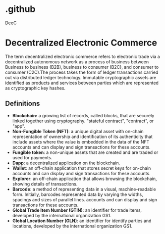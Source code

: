 # .github

DeeC

# Decentralized Electronic Commerce 

The term decentralized electronic commerce refers to electronic trade via a decentralized autonomous network as a process of business between 
Business to business (B2B), business to consumer (B2C), and consumer to consumer (C2C).The process
takes the form of ledger transactions carried out via distributed ledger technology.
Immutable cryptographic assets are identified as products and services
between parties which are represented as cryptographic key hashes.

## Definitions

* **Blockchain:** a growing list of records, called blocks, that are securely linked together using cryptography. 
  "stateful contract", "contract", or "app".
* **Non-Fungible Token (NFT)**: a unique digital asset with on-chain representation of ownership and identification of its authenticity that include assets where the value is embedded in the data of the NFT
  accounts and can display and sign transactions for these accounts.
* **Fungible token**: a non-unique assets that are created and are traded or used for payments.
* **Dapp**: a decentralized application on the blockchain.
* **Wallet**: an off-chain application that stores secret keys for on-chain
  accounts and can display and sign transactions for these accounts.
* **Explorer**: an off-chain application that allows browsing the blockchain,
  showing details of transactions.
* **Barcode**:  a method of representing data in a visual, machine-readable form. Initially, barcodes represented data by varying the widths, spacings and sizes of parallel lines.
  accounts and can display and sign transactions for these accounts.
* **Global Trade Item Number (GTIN)**: an identifier for trade items, developed by the international organization GS1.
* **Global Location Number (GLN)**: an identifier for identify parties and locations, developed by the international organization GS1.
 
